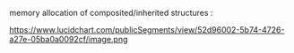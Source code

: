 memory allocation of composited/inherited structures :


https://www.lucidchart.com/publicSegments/view/52d96002-5b74-4726-a27e-05ba0a0092cf/image.png


